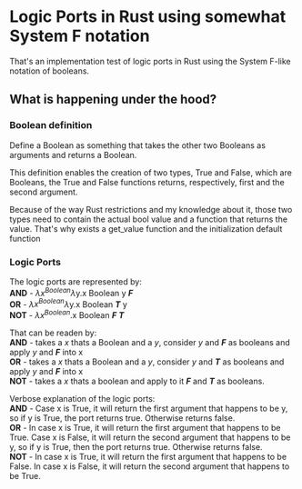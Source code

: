 # Logic Ports in Rust using somewhat System F notation

That's an implementation test of logic ports in Rust using the System F-like notation of booleans.

## What is happening under the hood?

### Boolean definition
Define a Boolean as something that takes the other two Booleans as arguments and returns a Boolean.

This definition enables the creation of two types, True and False, which are Booleans, the True and False functions returns, respectively, first and the second argument.

Because of the way Rust restrictions and my knowledge about it, those two types need to contain the actual bool value and a function that returns the value. That's why exists a get_value function and the initialization default function

### Logic Ports
The logic ports are represented by: \
**AND** - $\lambda$$x^{ Boolean }$$\lambda$y.x Boolean y ***F*** \
**OR** - $\lambda$$x^{ Boolean }$$\lambda$y.x Boolean ***T*** y \
**NOT** - $\lambda$$x^{ Boolean }$.x Boolean ***F*** ***T*** 

That can be readen by: \
**AND** - takes a *x* thats a Boolean and a *y*, consider *y* and ***F*** as booleans and apply *y* and ***F*** into x \
**OR** - takes a *x* thats a Boolean and a *y*, consider *y* and ***T*** as booleans and apply *y* and ***F*** into x \
**NOT** - takes a *x* thats a boolean and apply to it ***F*** and ***T*** as booleans.

Verbose explanation of the logic ports: \
**AND** - Case x is True, it will return the first argument that happens to be y, so if y is True, the port returns true. Otherwise returns false. \
**OR** - In case x is True, it will return the first argument that happens to be True. Case x is False, it will return the second argument that happens to be y, so if y is True, then the port returns true. Otherwise returns false. \
**NOT** - In case x is True, it will return the first argument that happens to be False. In case x is False, it will return the second argument that happens to be True.
